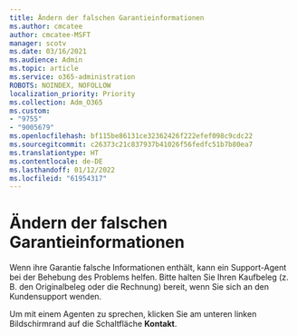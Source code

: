 ```yaml
---
title: Ändern der falschen Garantieinformationen
ms.author: cmcatee
author: cmcatee-MSFT
manager: scotv
ms.date: 03/16/2021
ms.audience: Admin
ms.topic: article
ms.service: o365-administration
ROBOTS: NOINDEX, NOFOLLOW
localization_priority: Priority
ms.collection: Adm_O365
ms.custom:
- "9755"
- "9005679"
ms.openlocfilehash: bf115be86131ce32362426f222efef098c9cdc22
ms.sourcegitcommit: c26373c21c837937b41026f56fedfc51b7b80ea7
ms.translationtype: HT
ms.contentlocale: de-DE
ms.lasthandoff: 01/12/2022
ms.locfileid: "61954317"
---
```

# <a name="change-incorrect-warranty-information"></a>Ändern der falschen Garantieinformationen

Wenn ihre Garantie falsche Informationen enthält, kann ein Support-Agent bei der Behebung des Problems helfen. Bitte halten Sie Ihren Kaufbeleg (z. B. den Originalbeleg oder die Rechnung) bereit, wenn Sie sich an den Kundensupport wenden.

Um mit einem Agenten zu sprechen, klicken Sie am unteren linken Bildschirmrand auf die Schaltfläche **Kontakt**.
